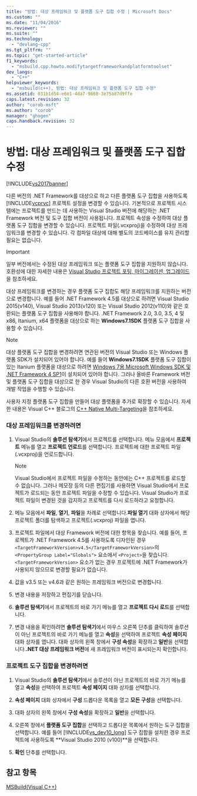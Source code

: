```yaml
---
title: "방법: 대상 프레임워크 및 플랫폼 도구 집합 수정 | Microsoft Docs"
ms.custom: ""
ms.date: "11/04/2016"
ms.reviewer: ""
ms.suite: ""
ms.technology: 
  - "devlang-cpp"
ms.tgt_pltfrm: ""
ms.topic: "get-started-article"
f1_keywords: 
  - "msbuild.cpp.howto.modifytargetframeworkandplatformtoolset"
dev_langs: 
  - "C++"
helpviewer_keywords: 
  - "msbuild(c++), 방법: 대상 프레임워크 및 플랫폼 도구 집합 수정"
ms.assetid: 031b1d54-e6e1-4da7-9868-3e75a87d9ffe
caps.latest.revision: 32
author: "corob-msft"
ms.author: "corob"
manager: "ghogen"
caps.handback.revision: 32
---
```

# 방법: 대상 프레임워크 및 플랫폼 도구 집합 수정
[!INCLUDE[vs2017banner](../assembler/inline/includes/vs2017banner.md)]

다른 버전의 .NET Framework를 대상으로 하고 다른 플랫폼 도구 집합을 사용하도록 [!INCLUDE[vcprvc](../build/includes/vcprvc_md.md)] 프로젝트 설정을 변경할 수 있습니다. 기본적으로 프로젝트 시스템에는 프로젝트를 만드는 데 사용하는 Visual Studio 버전에 해당하는 .NET Framework 버전 및 도구 집합 버전이 사용됩니다. 프로젝트 속성을 수정하여 대상 플랫폼 도구 집합을 변경할 수 있습니다. 프로젝트 파일\(.vcxproj\)을 수정하여 대상 프레임워크를 변경할 수 있습니다. 각 컴파일 대상에 대해 별도의 코드베이스를 유지 관리할 필요는 없습니다.  
  
> [!IMPORTANT]
>  일부 버전에서는 수정된 대상 프레임워크 또는 플랫폼 도구 집합을 지원하지 않습니다. 호환성에 대한 자세한 내용은 [Visual Studio 프로젝트 포팅, 마이그레이션, 업그레이드](../Topic/Porting,%20Migrating,%20and%20Upgrading%20Visual%20Studio%20Projects.md)을 참조하세요.  
  
 대상 프레임워크를 변경하는 경우 플랫폼 도구 집합도 해당 프레임워크를 지원하는 버전으로 변경합니다. 예를 들어 .NET Framework 4.5를 대상으로 하려면 Visual Studio 2015\(v140\), Visual Studio 2013\(v120\) 또는 Visual Studio 2012\(v110\)와 같은 호환되는 플랫폼 도구 집합을 사용해야 합니다. .NET Framework 2.0, 3.0, 3.5, 4 및 x86, Itanium, x64 플랫폼을 대상으로 하는 **Windows7.1SDK** 플랫폼 도구 집합을 사용할 수 있습니다.  
  
> [!NOTE]
>  대상 플랫폼 도구 집합을 변경하려면 연관된 버전의 Visual Studio 또는 Windows 플랫폼 SDK가 설치되어 있어야 합니다. 예를 들어 **Windows7.1SDK** 플랫폼 도구 집합이 있는 Itanium 플랫폼을 대상으로 하려면 [Windows 7용 Microsoft Windows SDK 및 .NET Framework 4 SP1](http://www.microsoft.com/download/details.aspx?id=8279)이 설치되어 있어야 합니다. 그러나 올바른 Framework 버전 및 플랫폼 도구 집합을 대상으로 한 경우 Visual Studio의 다른 호환 버전을 사용하여 개발 작업을 수행할 수 있습니다.  
  
 사용자 지정 플랫폼 도구 집합을 만들어 대상 플랫폼을 추가로 확장할 수 있습니다. 자세한 내용은 Visual C\+\+ 블로그의 [C\+\+ Native Multi\-Targeting](http://go.microsoft.com/fwlink/?LinkId=196619)을 참조하세요.  
  
### 대상 프레임워크를 변경하려면  
  
1.  Visual Studio의 **솔루션 탐색기**에서 프로젝트를 선택합니다. 메뉴 모음에서 **프로젝트** 메뉴를 열고 **프로젝트 언로드**를 선택합니다. 프로젝트에 대한 프로젝트 파일\(.vcxproj\)을 언로드합니다.  
  
    > [!NOTE]
    >  Visual Studio에서 프로젝트 파일을 수정하는 동안에는 C\+\+ 프로젝트를 로드할 수 없습니다. 그러나 메모장 등의 다른 편집기를 사용하면 Visual Studio에서 프로젝트가 로드되는 동안 프로젝트 파일을 수정할 수 있습니다. Visual Studio가 프로젝트 파일이 변경된 것을 감지하고 프로젝트를 다시 로드하라고 요청합니다.  
  
2.  메뉴 모음에서 **파일**, **열기**, **파일**을 차례로 선택합니다.**파일 열기** 대화 상자에서 해당 프로젝트 폴더를 탐색하고 프로젝트\(.vcxproj\) 파일을 엽니다.  
  
3.  프로젝트 파일에서 대상 Framework 버전에 대한 항목을 찾습니다. 예를 들어, 프로젝트가 .NET Framework 4.5를 사용하도록 디자인된 경우 `<TargetFrameworkVersion>v4.5</TargetFrameworkVersion>`의 `<PropertyGroup Label="Globals">` 요소에서 `<Project>`을 찾습니다.`<TargetFrameworkVersion>` 요소가 없는 경우 프로젝트에 .NET Framework가 사용되지 않으므로 변경할 필요가 없습니다.  
  
4.  값을 v3.5 또는 v4.6과 같은 원하는 프레임워크 버전으로 변경합니다.  
  
5.  변경 내용을 저장하고 편집기를 닫습니다.  
  
6.  **솔루션 탐색기**에서 프로젝트의 바로 가기 메뉴를 열고 **프로젝트 다시 로드**를 선택합니다.  
  
7.  변경 내용을 확인하려면 **솔루션 탐색기**에서 마우스 오른쪽 단추를 클릭하여 솔루션이 아닌 프로젝트의 바로 가기 메뉴를 열고 **속성**을 선택하여 프로젝트 **속성 페이지** 대화 상자를 엽니다. 대화 상자의 왼쪽 창에서 **구성 속성**을 확장하고 **일반**을 선택합니다.**.NET 대상 프레임워크 버전**에 새 프레임워크 버전이 표시되는지 확인합니다.  
  
### 프로젝트 도구 집합을 변경하려면  
  
1.  Visual Studio의 **솔루션 탐색기**에서 솔루션이 아닌 프로젝트의 바로 가기 메뉴를 열고 **속성**을 선택하여 프로젝트 **속성 페이지** 대화 상자를 선택합니다.  
  
2.  **속성 페이지** 대화 상자에서 **구성** 드롭다운 목록을 열고 **모든 구성**을 선택합니다.  
  
3.  대화 상자의 왼쪽 창에서 **구성 속성**을 확장하고 **일반**을 선택합니다.  
  
4.  오른쪽 창에서 **플랫폼 도구 집합**을 선택하고 드롭다운 목록에서 원하는 도구 집합을 선택합니다. 예를 들어 [!INCLUDE[vs_dev10_long](../build/includes/vs_dev10_long_md.md)] 도구 집합을 설치한 경우 프로젝트에 사용하도록 **Visual Studio 2010 \(v100\)**을 선택합니다.  
  
5.  **확인** 단추를 선택합니다.  
  
## 참고 항목  
 [MSBuild\(Visual C\+\+\)](../build/msbuild-visual-cpp.md)